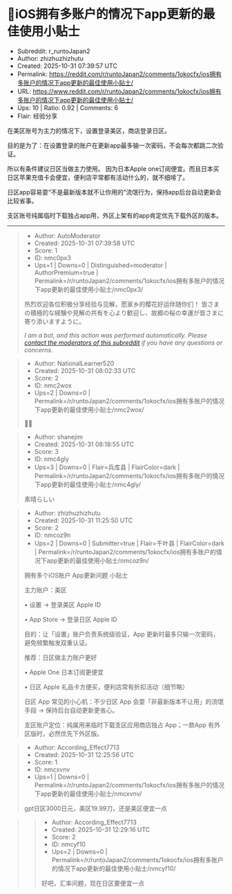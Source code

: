 # 🗾iOS拥有多账户的情况下app更新的最佳使用小贴士

- Subreddit: r_runtoJapan2
- Author: zhizhuzhizhutu
- Created: 2025-10-31 07:39:57 UTC
- Permalink: https://reddit.com/r/runtoJapan2/comments/1okocfx/ios拥有多账户的情况下app更新的最佳使用小贴士/
- URL: https://www.reddit.com/r/runtoJapan2/comments/1okocfx/ios拥有多账户的情况下app更新的最佳使用小贴士/
- Ups: 10 | Ratio: 0.92 | Comments: 6
- Flair: 经验分享


在美区账号为主力的情况下，设置登录美区，商店登录日区。

目的是为了：在设置登录的账户在更新app最多输一次密码，不会每次都跳二次验证。

所以有条件建议日区当做主力使用。 因为日本Apple
one订阅便宜。而且日本买日区苹果充值卡会便宜，便利店平常都有活动什么的，就不细嗦了。

日区app容易耍“不是最新版本就不让你用的“流氓行为，保持app后台自动更新会比较省事。

支区账号纯属临时下载独占app用，外区上架有的app肯定优先下载外区的版本。


---

> - Author: AutoModerator
> - Created: 2025-10-31 07:39:58 UTC
> - Score: 1
> - ID: nmc0px3
> - Ups=1 | Downs=0 | Distinguished=moderator | AuthorPremium=true | Permalink=/r/runtoJapan2/comments/1okocfx/ios拥有多账户的情况下app更新的最佳使用小贴士/nmc0px3/
>
> 热烈欢迎各位积极分享经验与见解，愿家乡的樱花好运伴随你们！
> 皆さまの積極的な経験や見解の共有を心より歓迎し、故郷の桜の幸運が皆さまに寄り添いますように。
> 
> *I am a bot, and this action was performed automatically. Please [contact the moderators of this subreddit](/message/compose/?to=/r/runtoJapan2) if you have any questions or concerns.*

> - Author: NationalLearner520
> - Created: 2025-10-31 08:02:33 UTC
> - Score: 2
> - ID: nmc2wox
> - Ups=2 | Downs=0 | Permalink=/r/runtoJapan2/comments/1okocfx/ios拥有多账户的情况下app更新的最佳使用小贴士/nmc2wox/
>
> 👍🏼

> - Author: shanejim
> - Created: 2025-10-31 08:18:55 UTC
> - Score: 3
> - ID: nmc4gly
> - Ups=3 | Downs=0 | Flair=兵库县 | FlairColor=dark | Permalink=/r/runtoJapan2/comments/1okocfx/ios拥有多账户的情况下app更新的最佳使用小贴士/nmc4gly/
>
> 素晴らしい

> - Author: zhizhuzhizhutu
> - Created: 2025-10-31 11:25:50 UTC
> - Score: 2
> - ID: nmcoz9n
> - Ups=2 | Downs=0 | Submitter=true | Flair=千叶县 | FlairColor=dark | Permalink=/r/runtoJapan2/comments/1okocfx/ios拥有多账户的情况下app更新的最佳使用小贴士/nmcoz9n/
>
> 拥有多个iOS账户 App更新问题 小贴士
> 
> 
> 主力账户：美区
> 
> 	•	设置 → 登录美区 Apple ID
> 
> 	•	App Store → 登录日区 Apple ID
> 
> 目的：让「设置」账户负责系统级验证，App 更新时最多只输一次密码，避免频繁触发双重认证。
> 
> 推荐：日区做主力账户更好
> 
> 	•	Apple One 日本订阅更便宜
> 
> 	•	日区 Apple 礼品卡方便买，便利店常有折扣活动（细节略）
> 
> 日区 App 常见的小心机：不少日区 App 会耍「非最新版本不让用」的流氓手段 → 保持后台自动更新更省心。
> 
> 支区账户定位：纯属用来临时下载支区应用商店独占 App；一款App 有外区版时，必然优先下外区版。

> - Author: According_Effect7713
> - Created: 2025-10-31 12:25:56 UTC
> - Score: 1
> - ID: nmcxvnv
> - Ups=1 | Downs=0 | Permalink=/r/runtoJapan2/comments/1okocfx/ios拥有多账户的情况下app更新的最佳使用小贴士/nmcxvnv/
>
> gpt日区3000日元，美区19.99刀，还是美区便宜一点

>> - Author: According_Effect7713
>> - Created: 2025-10-31 12:29:16 UTC
>> - Score: 2
>> - ID: nmcyf10
>> - Ups=2 | Downs=0 | Permalink=/r/runtoJapan2/comments/1okocfx/ios拥有多账户的情况下app更新的最佳使用小贴士/nmcyf10/
>>
>> 好吧，汇率问题，现在日区要便宜一点
